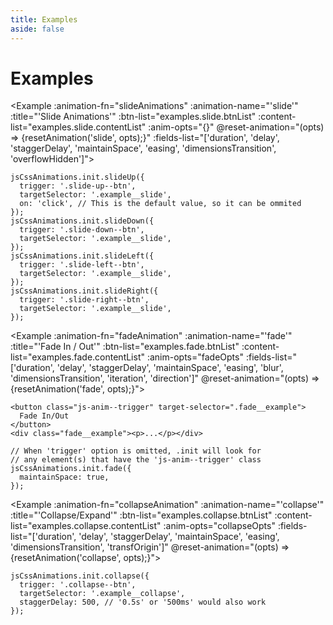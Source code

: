 ```yaml
---
title: Examples
aside: false
---
```


<script setup>
  import { onMounted } from 'vue';
  import Example from '../.vitepress/components/Example.vue'
  import examples from './examples.json'

  import jsCssAnimations from '../../js-css-animations/js-css-animations.js';
  import '../../js-css-animations/js-animations.css';

  function toggleBtnTitle(btnList, idx) {
    const btnSelector = btnList[idx].class;
    const btn = document.querySelector(`.${btnSelector}`)
    const btnText = btnList[idx].text;

    btn.innerText = btn.innerText === btnText[0] ? btnText[1] : btnText[0];
  }

  function slideAnimations() {
    const toggleSlideBtns = () => {
        toggleBtnTitle(examples.slide.btnList, 0);
        toggleBtnTitle(examples.slide.btnList, 1);
        toggleBtnTitle(examples.slide.btnList, 2);
        toggleBtnTitle(examples.slide.btnList, 3);
    }
    jsCssAnimations.init.slideUp({
      trigger: `.${ examples.slide.btnList[0].class }`,
      complete: () => {
        toggleSlideBtns();
      },
    });
    jsCssAnimations.init.slideDown({
      trigger: `.${ examples.slide.btnList[1].class }`,
      complete: () => {
        toggleSlideBtns();
      },
    });
    jsCssAnimations.init.slideLeft({
      trigger: `.${ examples.slide.btnList[2].class }`,
      complete: () => {
        toggleSlideBtns();
      },
    });
    jsCssAnimations.init.slideRight({
      trigger: `.${ examples.slide.btnList[3].class }`,
      complete: () => {
        toggleSlideBtns();
      },
    });
  }

  const fadeOpts = {
      keepSpace: true,
      complete: () => {
        toggleBtnTitle(examples.fade.btnList, 0);
      }
    }
  function fadeAnimation() {
    jsCssAnimations.init.fade(fadeOpts)
  }

  const collapseOpts = {
      trigger: `.${examples.collapse.btnList[0].class}`,
      staggerDelay: '600ms',
      complete: () => {
        toggleBtnTitle(examples.collapse.btnList, 0);
      }
  }
  function collapseAnimation() {
    jsCssAnimations.init.collapse(collapseOpts)
  }

  function resetAnimation(animName, opts) {
      const btnList = examples[animName].btnList;
      btnList.forEach(btn => {
        const triggerSelector = `.${btn.class}`;
        jsCssAnimations.end(triggerSelector);

        const defaultValue = {
          duration: '800ms',
          delay: '0ms',
          staggerDelay: '0ms',
          timingFunction: 'cubic-bezier(0.455, 0.03, 0.515, 0.955)',
          blur: '0.5px'
        }

        const easingRegEx = /^(ease(-in|-out|-in-out)?|linear|cubic-bezier\((0|1|0.\d+), -?[\d\.]+, (0|1|0.\d+), -?[\d\.]+\)|step\((100|[0-9][0-9]|[0-9]),\s?(jump-start|jump-end|jump-none|jump-both|start|end)\)|step\(step-(start|end)\))$/;

        if (opts.maintainSpace) opts.dimensionsTransition = false;
        if (!opts.blur.match(/^(\d+|\d+\.\d+)(px|rem|em)$/)) opts.blur = defaultValue.blur;
        if (!opts.easing || !opts.easing.match(easingRegEx))
          opts.easing = defaultValue.timingFunction;
        ['duration', 'delay', 'staggerDelay'].forEach(prop => {
          if (opts[prop].match(/^\d+$/)) opts[prop] = `${opts[prop]}ms`;
          else if (!opts[prop].match(/^(\d+ms|\d+s)$/)) {
            opts[prop] = defaultValue[prop];
          }
        });

        const animation = animName === 'slide' ? 
        (triggerSelector.replace('--btn','').replace(/-(\w)/,(l) => l.toUpperCase()).replaceAll(/[-\.]/g,'')) : animName;
        jsCssAnimations.init[animation]({
          trigger: triggerSelector,
          ...opts,
          timingFunction: opts.easing,
          keepSpace: opts.maintainSpace
        });
        document.querySelector(triggerSelector).click();
      })

  }

</script>

# Examples

<Example
:animation-fn="slideAnimations"
:animation-name="'slide'"
:title="'Slide Animations'"
:btn-list="examples.slide.btnList"
:content-list="examples.slide.contentList"
:anim-opts="{}"
@reset-animation="(opts) => {resetAnimation('slide', opts);}"
:fields-list="['duration', 'delay', 'staggerDelay', 'maintainSpace', 'easing', 'dimensionsTransition', 'overflowHidden']">

```js{4}
jsCssAnimations.init.slideUp({
  trigger: '.slide-up--btn',
  targetSelector: '.example__slide',
  on: 'click', // This is the default value, so it can be ommited
});
jsCssAnimations.init.slideDown({
  trigger: '.slide-down--btn',
  targetSelector: '.example__slide',
});
jsCssAnimations.init.slideLeft({
  trigger: '.slide-left--btn',
  targetSelector: '.example__slide',
});
jsCssAnimations.init.slideRight({
  trigger: '.slide-right--btn',
  targetSelector: '.example__slide',
});
```

</Example>

<Example
:animation-fn="fadeAnimation"
:animation-name="'fade'"
:title="'Fade In / Out'"
:btn-list="examples.fade.btnList"
:content-list="examples.fade.contentList"
:anim-opts="fadeOpts"
:fields-list="['duration', 'delay', 'staggerDelay', 'maintainSpace', 'easing', 'blur', 'dimensionsTransition', 'iteration', 'direction']"
@reset-animation="(opts) => {resetAnimation('fade', opts);}">

```html{1}
<button class="js-anim--trigger" target-selector=".fade__example">
  Fade In/Out
</button>
<div class="fade__example"><p>...</p></div>
```

```js{4}
// When 'trigger' option is omitted, .init will look for
// any element(s) that have the 'js-anim--trigger' class
jsCssAnimations.init.fade({
  maintainSpace: true,
});
```

</Example>

<Example
:animation-fn="collapseAnimation"
:animation-name="'collapse'"
:title="'Collapse/Expand'"
:btn-list="examples.collapse.btnList"
:content-list="examples.collapse.contentList"
:anim-opts="collapseOpts"
:fields-list="['duration', 'delay', 'staggerDelay', 'maintainSpace', 'easing', 'dimensionsTransition', 'transfOrigin']"
@reset-animation="(opts) => {resetAnimation('collapse', opts);}">

```js{4}
jsCssAnimations.init.collapse({
  trigger: '.collapse--btn',
  targetSelector: '.example__collapse',
  staggerDelay: 500, // '0.5s' or '500ms' would also work
});
```

</Example>

<style>
</style>
